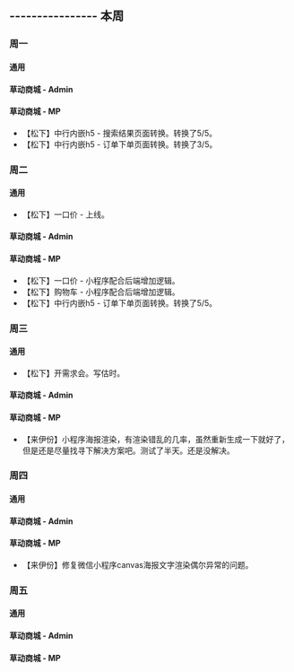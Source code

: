 ## ---------------- 本周

### 周一
#### 通用
#### 草动商城 - Admin
#### 草动商城 - MP
* 【松下】中行内嵌h5 - 搜索结果页面转换。转换了5/5。
* 【松下】中行内嵌h5 - 订单下单页面转换。转换了3/5。

### 周二
#### 通用
* 【松下】一口价 - 上线。
#### 草动商城 - Admin
#### 草动商城 - MP
* 【松下】一口价 - 小程序配合后端增加逻辑。
* 【松下】购物车 - 小程序配合后端增加逻辑。
* 【松下】中行内嵌h5 - 订单下单页面转换。转换了5/5。

### 周三
#### 通用
* 【松下】开需求会。写估时。
#### 草动商城 - Admin
#### 草动商城 - MP
* 【来伊份】小程序海报渲染，有渲染错乱的几率，虽然重新生成一下就好了，但是还是尽量找寻下解决方案吧。测试了半天。还是没解决。

### 周四
#### 通用
#### 草动商城 - Admin
#### 草动商城 - MP
* 【来伊份】修复微信小程序canvas海报文字渲染偶尔异常的问题。

### 周五
#### 通用
#### 草动商城 - Admin
#### 草动商城 - MP

